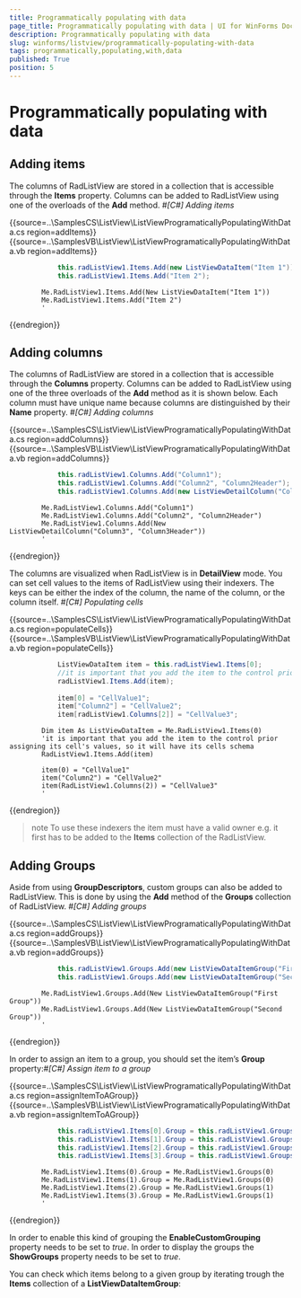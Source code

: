```yaml
---
title: Programmatically populating with data
page_title: Programmatically populating with data | UI for WinForms Documentation
description: Programmatically populating with data
slug: winforms/listview/programmatically-populating-with-data
tags: programmatically,populating,with,data
published: True
position: 5
---
```


# Programmatically populating with data



## Adding items

The columns of RadListView are stored in a collection that is accessible through the 
        	__Items__ property. Columns can be added to RadListView using one
        	of the overloads of the __Add__ method.
        #_[C#] Adding items_

	



{{source=..\SamplesCS\ListView\ListViewProgramaticallyPopulatingWithData.cs region=addItems}} 
{{source=..\SamplesVB\ListView\ListViewProgramaticallyPopulatingWithData.vb region=addItems}} 

````C#
            this.radListView1.Items.Add(new ListViewDataItem("Item 1"));
            this.radListView1.Items.Add("Item 2");
````
````VB.NET
        Me.RadListView1.Items.Add(New ListViewDataItem("Item 1"))
        Me.RadListView1.Items.Add("Item 2")
        '
````

{{endregion}} 




## Adding columns

The columns of RadListView are stored in a collection that is accessible through the 
        	__Columns__ property. Columns can be added to RadListView using one
        	of the three overloads of the __Add__ method as it is shown below. 
        	Each column must have unique name because columns are distinguished by their __Name__ property.
        #_[C#] Adding columns_

	



{{source=..\SamplesCS\ListView\ListViewProgramaticallyPopulatingWithData.cs region=addColumns}} 
{{source=..\SamplesVB\ListView\ListViewProgramaticallyPopulatingWithData.vb region=addColumns}} 

````C#
            this.radListView1.Columns.Add("Column1");
            this.radListView1.Columns.Add("Column2", "Column2Header");
            this.radListView1.Columns.Add(new ListViewDetailColumn("Column3", "Column3Header"));
````
````VB.NET
        Me.RadListView1.Columns.Add("Column1")
        Me.RadListView1.Columns.Add("Column2", "Column2Header")
        Me.RadListView1.Columns.Add(New ListViewDetailColumn("Column3", "Column3Header"))
        '
````

{{endregion}} 




The columns are visualized when RadListView is in __DetailView__ mode. You can 
        	set cell values to the items of RadListView using their indexers. The keys can be either the index 
        	of the column, the name of the column, or the column itself.
        #_[C#] Populating cells_

	



{{source=..\SamplesCS\ListView\ListViewProgramaticallyPopulatingWithData.cs region=populateCells}} 
{{source=..\SamplesVB\ListView\ListViewProgramaticallyPopulatingWithData.vb region=populateCells}} 

````C#
            ListViewDataItem item = this.radListView1.Items[0];
            //it is important that you add the item to the control prior assigning its cell's values, so it will have its cells schema
            radListView1.Items.Add(item);
            
            item[0] = "CellValue1";
            item["Column2"] = "CellValue2";
            item[radListView1.Columns[2]] = "CellValue3";
````
````VB.NET
        Dim item As ListViewDataItem = Me.RadListView1.Items(0)
        'it is important that you add the item to the control prior assigning its cell's values, so it will have its cells schema
        RadListView1.Items.Add(item)

        item(0) = "CellValue1"
        item("Column2") = "CellValue2"
        item(RadListView1.Columns(2)) = "CellValue3"
        '
````

{{endregion}} 




>note To use these indexers the item must have a valid owner e.g. it first has to be added to the __Items__ collection of the RadListView.
>


## Adding Groups

Aside from using __GroupDescriptors__, custom groups can also be added to RadListView.
        	This is done by using the __Add__ method of the __Groups__ collection of RadListView.
       	#_[C#] Adding groups_

	



{{source=..\SamplesCS\ListView\ListViewProgramaticallyPopulatingWithData.cs region=addGroups}} 
{{source=..\SamplesVB\ListView\ListViewProgramaticallyPopulatingWithData.vb region=addGroups}} 

````C#
            this.radListView1.Groups.Add(new ListViewDataItemGroup("First Group"));
            this.radListView1.Groups.Add(new ListViewDataItemGroup("Second Group"));
````
````VB.NET
        Me.RadListView1.Groups.Add(New ListViewDataItemGroup("First Group"))
        Me.RadListView1.Groups.Add(New ListViewDataItemGroup("Second Group"))
        '
````

{{endregion}} 




In order to assign an item to a group, you should set the item’s __Group__ property:#_[C#] Assign item to a group_

	



{{source=..\SamplesCS\ListView\ListViewProgramaticallyPopulatingWithData.cs region=assignItemToAGroup}} 
{{source=..\SamplesVB\ListView\ListViewProgramaticallyPopulatingWithData.vb region=assignItemToAGroup}} 

````C#
            this.radListView1.Items[0].Group = this.radListView1.Groups[0];
            this.radListView1.Items[1].Group = this.radListView1.Groups[0];
            this.radListView1.Items[2].Group = this.radListView1.Groups[1];
            this.radListView1.Items[3].Group = this.radListView1.Groups[1];
````
````VB.NET
        Me.RadListView1.Items(0).Group = Me.RadListView1.Groups(0)
        Me.RadListView1.Items(1).Group = Me.RadListView1.Groups(0)
        Me.RadListView1.Items(2).Group = Me.RadListView1.Groups(1)
        Me.RadListView1.Items(3).Group = Me.RadListView1.Groups(1)
        '
````

{{endregion}} 




In order to enable this kind of grouping the __EnableCustomGrouping__ property needs 
			to be set to *true*. In order to display the groups the 
			__ShowGroups__ property needs to be set to *true*.
		

You can check which items belong to a given group by iterating trough the __Items__ collection
			of a __ListViewDataItemGroup__:
		
